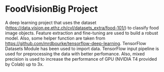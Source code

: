 # FoodVisionBig Project

A deep learning project that uses the dataset (https://data.vision.ee.ethz.ch/cvl/datasets_extra/food-101/) to classify food image objects. Feature extraction and fine-tuning are used to build a robust model. Also, some helper function are taken from https://github.com/mrdbourke/tensorflow-deep-learning. TensorFlow Datasets Module has been used to import data. TensorFlow input pipeline is used for preprocessing the data with better perfomance. Also, mixed precision is used to increase the performance of GPU (NVIDIA T4 provided by Colab) up to 3x.  
